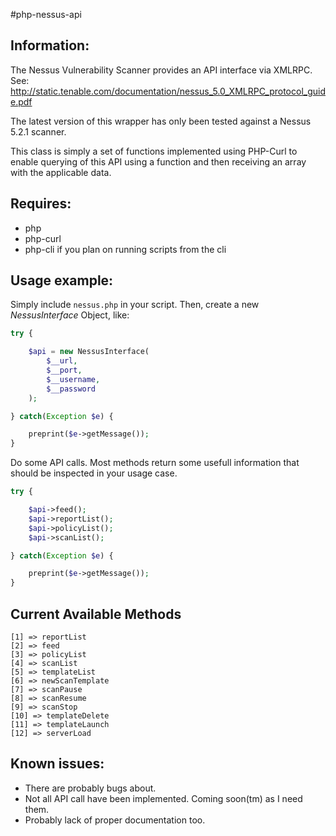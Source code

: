 #php-nessus-api

Information:
-----------
The Nessus Vulnerability Scanner provides an API interface via XMLRPC.
See: http://static.tenable.com/documentation/nessus_5.0_XMLRPC_protocol_guide.pdf

The latest version of this wrapper has only been tested against a Nessus 5.2.1 scanner.

This class is simply a set of functions implemented using PHP-Curl to enable querying of this
API using a function and then receiving an array with the applicable data.

Requires:
------------
-	php
-	php-curl
-	php-cli if you plan on running scripts from the cli

Usage example:
---------------

Simply include `nessus.php` in your script.
Then, create a new *NessusInterface* Object, like:

```php
try {

    $api = new NessusInterface(
        $__url,
        $__port,
        $__username,
        $__password
    );

} catch(Exception $e) {

    preprint($e->getMessage());
}
```

Do some API calls. Most methods return some usefull information that should be inspected in your usage case.

```php
try {

    $api->feed();
    $api->reportList();
    $api->policyList();
    $api->scanList();

} catch(Exception $e) {

    preprint($e->getMessage());
}
```

Current Available Methods
-------------------------

    [1] => reportList
    [2] => feed
    [3] => policyList
    [4] => scanList
    [5] => templateList
    [6] => newScanTemplate
    [7] => scanPause
    [8] => scanResume
    [9] => scanStop
    [10] => templateDelete
    [11] => templateLaunch
    [12] => serverLoad

Known issues:
-------------
-	There are probably bugs about.
-	Not all API call have been implemented. Coming soon(tm) as I need them.
-	Probably lack of proper documentation too.
